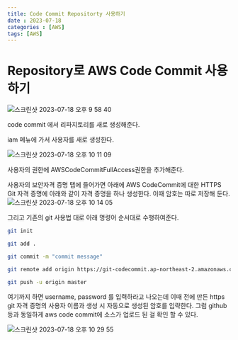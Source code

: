 ```yaml
---
title: Code Commit Repositorty 사용하기
date : 2023-07-18
categories : [AWS]
tags: [AWS]
---
```

# Repository로 AWS Code Commit 사용하기
![스크린샷 2023-07-18 오후 9 58 40](https://github.com/hyunhyun/hyunhyun.github.io/assets/18597515/30e2253a-3690-4dbb-b927-4ff3c4ddc86f)

code commit 에서 리파지토리를 새로 생성해준다.

iam 메뉴에 가서 사용자를 새로 생성한다.

![스크린샷 2023-07-18 오후 10 11 09](https://github.com/hyunhyun/hyunhyun.github.io/assets/18597515/c03be756-f813-433a-afdc-036111692323)

사용자의 권한에 AWSCodeCommitFullAccess권한을 추가해준다.

사용자의 보안자격 증명 탭에 들어가면 아래에
AWS CodeCommit에 대한 HTTPS Git 자격 증명에 아래와 같이 자격 증명을 하나 생성한다. 이때 암호는 따로 저장해 둔다.
![스크린샷 2023-07-18 오후 10 14 05](https://github.com/hyunhyun/hyunhyun.github.io/assets/18597515/878f990a-4ed3-4da4-b74f-707e4c345b3c)

그리고 기존의 git 사용법 대로 아래 명령어 순서대로 수행하여준다.

```bash
git init

git add .

git commit -m "commit message"

git remote add origin https://git-codecommit.ap-northeast-2.amazonaws.com/v1/repos/hyun-repo

git push -u origin master
```

여기까지 하면 username, password 를 입력하라고 나오는데 이때 
전에 만든 https git 자격 증명의 사용자 이름과 생성 시 자동으로 생성된 암호를 입략한다.
그럼 github등과 동일하게 aws code commit에 소스가 업로드 된 걸 확인 할 수 있다.

![스크린샷 2023-07-18 오후 10 29 55](https://github.com/hyunhyun/hyunhyun.github.io/assets/18597515/8c9a67ac-2906-40fd-b82c-fae1c700f885)

